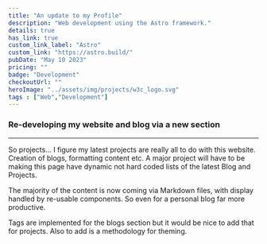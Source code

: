 ```yaml
---
title: "An update to my Profile"
description: "Web development using the Astro framework."
details: true
has_link: true
custom_link_label: "Astro"
custom_link: "https://astro.build/"
pubDate: "May 10 2023"
pricing: ""
badge: "Development"
checkoutUrl: ""
heroImage: "../assets/img/projects/w3c_logo.svg"
tags : ["Web","Development"]
---
```


### Re-developing my website and blog via a new section

---

So projects... I figure my latest projects are really all to do with this website. Creation of blogs, formatting content etc. A major project will have to be making this page have dynamic not hard coded lists of the latest Blog and Projects.

The majority of the content is now coming via Markdown files, with display handled by re-usable components. So even for a personal blog far more productive.

Tags are implemented for the blogs section but it would be nice to add that for projects. Also to add is a methodology for theming.
